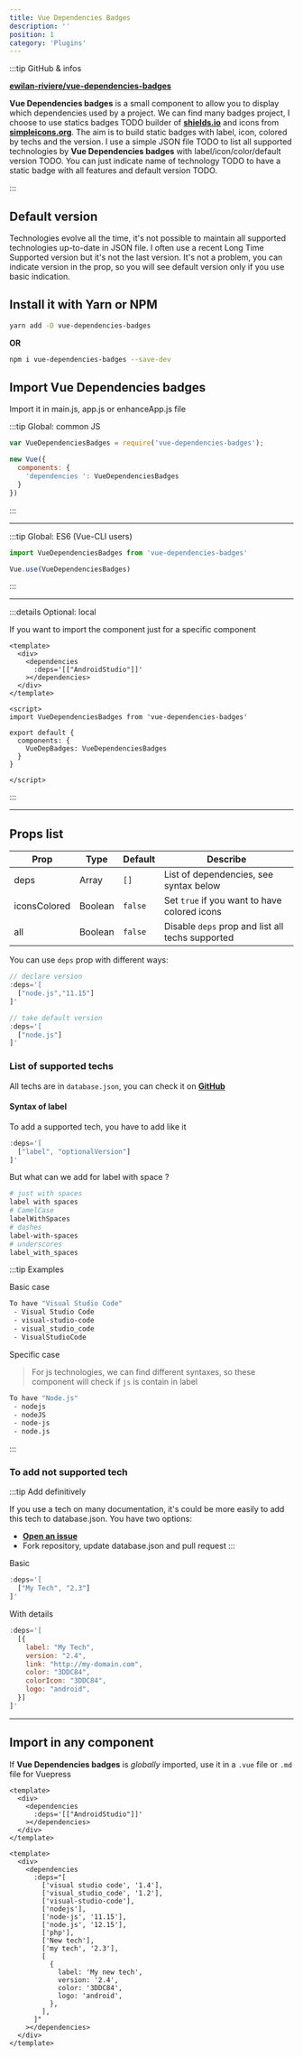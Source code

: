 ```yaml
---
title: Vue Dependencies Badges
description: ''
position: 1
category: 'Plugins'
---
```


:::tip GitHub & infos

[**ewilan-riviere/vue-dependencies-badges**](https://github.com/ewilan-riviere/vue-dependencies-badges)

**Vue Dependencies badges** is a small component to allow you to display which dependencies used by a project. We can find many badges project, I choose to use statics badges TODO builder of [**shields.io**](https://shields.io/) and icons from [**simpleicons.org**](https://simpleicons.org/). The aim is to build static badges with label, icon, colored by techs and the version.
I use a simple JSON file TODO to list all supported technologies by **Vue Dependencies badges** with label/icon/color/default version TODO. You can just indicate name of technology TODO to have a static badge with all features and default version TODO.

:::

<dependencies :all="true"></dependencies>

## Default version

Technologies evolve all the time, it's not possible to maintain all supported technologies up-to-date in JSON file. I often use a recent Long Time Supported version but it's not the last version. It's not a problem, you can indicate version in the prop, so you will see default version only if you use basic indication.

## Install it with Yarn or NPM

```bash
yarn add -D vue-dependencies-badges
```

**OR**

```bash
npm i vue-dependencies-badges --save-dev
```

## Import Vue Dependencies badges

Import it in main.js, app.js or enhanceApp.js file

:::tip Global: common JS

```js
var VueDependenciesBadges = require('vue-dependencies-badges');

new Vue({
  components: {
    'dependencies ': VueDependenciesBadges
  }
})
```

:::

---

:::tip Global: ES6 (Vue-CLI users)

```js
import VueDependenciesBadges from 'vue-dependencies-badges'

Vue.use(VueDependenciesBadges)
```

:::

---

:::details Optional: local

If you want to import the component just for a specific component

```vue
<template>
  <div>
    <dependencies
      :deps='[["AndroidStudio"]]'
    ></dependencies>
  </div>
</template>

<script>
import VueDependenciesBadges from 'vue-dependencies-badges'

export default {
  components: {
    VueDepBadges: VueDependenciesBadges
  }
}

</script>
```

:::

---

## Props list

| Prop         | Type    | Default | Describe                                         |
| ------------ | ------- | ------- | ------------------------------------------------ |
| deps         | Array   | `[]`    | List of dependencies, see syntax below           |
| iconsColored | Boolean | `false` | Set `true` if you want to have colored icons     |
| all          | Boolean | `false` | Disable `deps` prop and list all techs supported |

You can use `deps` prop with different ways:

<dependencies :deps='[["node.js","11.15"]]'></dependencies>

```js
// declare version
:deps='[
  ["node.js","11.15"]
]'
```

<dependencies :deps='[["node.js"]]'></dependencies>

```js
// take default version
:deps='[
  ["node.js"]
]'
```

### List of supported techs

All techs are in `database.json`, you can check it on [**GitHub**](https://github.com/ewilan-riviere/vue-dependencies-badges/blob/master/lib/database.json)

<dependencies :all="true"></dependencies>

#### Syntax of label

To add a supported tech, you have to add like it

```js
:deps='[
  ["label", "optionalVersion"]
]'
```

But what can we add for label with space ?

```bash
# just with spaces
label with spaces
# CamelCase
labelWithSpaces
# dashes
label-with-spaces
# underscores
label_with_spaces
```

:::tip Examples

Basic case

<dependencies :deps='[
    ["Visual Studio Code"]
  ]'></dependencies>

```bash
To have "Visual Studio Code"
 - Visual Studio Code
 - visual-studio-code
 - visual_studio_code
 - VisualStudioCode
```

Specific case
> For js technologies, we can find different syntaxes, so these component will check if `js` is contain in label

<dependencies :deps='[
    ["NodeJS"]
  ]'></dependencies>

```bash
To have "Node.js"
 - nodejs
 - nodeJS
 - node-js
 - node.js
```

:::

### To add not supported tech

:::tip Add definitively

If you use a tech on many documentation, it's could be more easily to add this tech to database.json. You have two options:

- [**Open an issue**](https://github.com/ewilan-riviere/vue-dependencies-badges/issues)
- Fork repository, update database.json and pull request
:::

Basic

<dependencies :deps='[
    ["My Tech", "2.3"]
  ]'></dependencies>

```js
:deps='[
  ["My Tech", "2.3"]
]'
```

With details

<dependencies :deps='[
    [{
      label: "My Tech",
      version: "2.4",
      link: "http://my-domain.com",
      color: "3DDC84",
      colorIcon: "3DDC84",
      logo: "android",
    }]
  ]'></dependencies>

```js
:deps='[
  [{
    label: "My Tech",
    version: "2.4",
    link: "http://my-domain.com",
    color: "3DDC84",
    colorIcon: "3DDC84",
    logo: "android",
  }]
]'
```

---

## Import in any component

If **Vue Dependencies badges** is *globally* imported, use it in a `.vue` file or `.md` file for Vuepress

<dependencies :deps='[["AndroidStudio"]]'></dependencies>

```vue
<template>
  <div>
    <dependencies
      :deps='[["AndroidStudio"]]'
    ></dependencies>
  </div>
</template>
```

<dependencies :deps="[
  ['visual studio code', '1.4'],
  ['visual_studio_code', '1.2'],
  ['visual-studio-code'],
  ['nodejs'],
  ['node-js', '11.15'],
  ['node.js', '12.15'],
  ['php'],
  ['New tech'],
  ['my tech', '2.3'],
  [
    {
      label: 'My new tech',
      version: '2.4',
      color: '3DDC84',
      logo: 'android',
    },
  ],
]"></dependencies>

```vue
<template>
  <div>
    <dependencies
      :deps="[
        ['visual studio code', '1.4'],
        ['visual_studio_code', '1.2'],
        ['visual-studio-code'],
        ['nodejs'],
        ['node-js', '11.15'],
        ['node.js', '12.15'],
        ['php'],
        ['New tech'],
        ['my tech', '2.3'],
        [
          {
            label: 'My new tech',
            version: '2.4',
            color: '3DDC84',
            logo: 'android',
          },
        ],
      ]"
    ></dependencies>
  </div>
</template>
```
